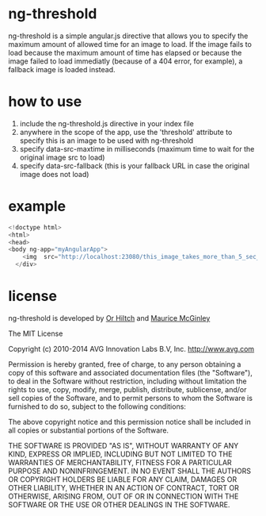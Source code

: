 ng-threshold
==========

ng-threshold is a simple angular.js directive that allows you to specify the maximum amount of allowed time for an image to load. If the image fails to load because the maximum amount of time has elapsed or because the image failed to load immediatly (because of a 404 error, for example), a fallback image is loaded instead. 

how to use
==========

1. include the ng-threshold.js directive in your index file
2. anywhere in the scope of the app, use the 'threshold' attribute to specify this is an image to be used with ng-threshold
3. specify data-src-maxtime in milliseconds (maximum time to wait for the original image src to load)
4. specify data-src-fallback (this is your fallback URL in case the original image does not load)


example 
==========

```js
<!doctype html>
<html>
<head>
<body ng-app="myAngularApp">
    <img  src="http://localhost:23080/this_image_takes_more_than_5_sec_to_load.jpg" data-src-fallback="https://www.google.com/images/srpr/logo11w.png" data-src-maxtime="5000" threshold=""/>
  </div>
```

license  
==========

ng-threshold is developed by <a href="https://www.linkedin.com/profile/view?id=116617874">Or Hiltch</a> and <a href="https://www.linkedin.com/profile/view?id=3535001">Maurice McGinley</a>

The MIT License

Copyright (c) 2010-2014 AVG Innovation Labs B.V, Inc. http://www.avg.com

Permission is hereby granted, free of charge, to any person obtaining a copy
of this software and associated documentation files (the "Software"), to deal
in the Software without restriction, including without limitation the rights
to use, copy, modify, merge, publish, distribute, sublicense, and/or sell
copies of the Software, and to permit persons to whom the Software is
furnished to do so, subject to the following conditions:

The above copyright notice and this permission notice shall be included in
all copies or substantial portions of the Software.

THE SOFTWARE IS PROVIDED "AS IS", WITHOUT WARRANTY OF ANY KIND, EXPRESS OR
IMPLIED, INCLUDING BUT NOT LIMITED TO THE WARRANTIES OF MERCHANTABILITY,
FITNESS FOR A PARTICULAR PURPOSE AND NONINFRINGEMENT. IN NO EVENT SHALL THE
AUTHORS OR COPYRIGHT HOLDERS BE LIABLE FOR ANY CLAIM, DAMAGES OR OTHER
LIABILITY, WHETHER IN AN ACTION OF CONTRACT, TORT OR OTHERWISE, ARISING FROM,
OUT OF OR IN CONNECTION WITH THE SOFTWARE OR THE USE OR OTHER DEALINGS IN
THE SOFTWARE.